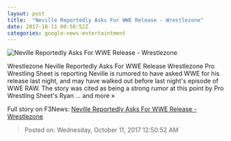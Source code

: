 ```yaml
---
layout: post
title:  "Neville Reportedly Asks For WWE Release - Wrestlezone"
date: 2017-10-11 00:50:52Z
categories: google-news-entertaintment
---
```


![Neville Reportedly Asks For WWE Release - Wrestlezone](http://cdn2-www.wrestlezone.com/assets/uploads/2017/04/neville-2.jpg)

Wrestlezone Neville Reportedly Asks For WWE Release Wrestlezone Pro Wrestling Sheet is reporting Neville is rumored to have asked WWE for his release last night, and may have walked out before last night's episode of WWE RAW. The story was cited as being a strong rumor at this point by Pro Wrestling Sheet's Ryan ... and more »


Full story on F3News: [Neville Reportedly Asks For WWE Release - Wrestlezone](http://www.f3nws.com/n/mpFACE)

> Posted on: Wednesday, October 11, 2017 12:50:52 AM
